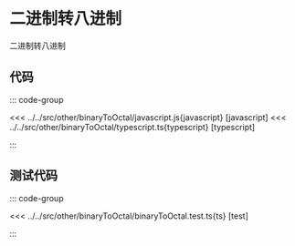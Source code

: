 # 二进制转八进制

二进制转八进制

## 代码

::: code-group

<<< ../../src/other/binaryToOctal/javascript.js{javascript} [javascript]
<<< ../../src/other/binaryToOctal/typescript.ts{typescript} [typescript]

:::

## 测试代码

::: code-group

<<< ../../src/other/binaryToOctal/binaryToOctal.test.ts{ts} [test]

:::
